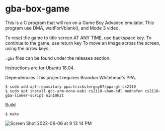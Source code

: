 # gba-box-game
This is a C program that will run on a Game Boy Advance emulator. This program use DMA, waitForVblank(), and Mode 3 video.

To reset the game to title screen AT ANY TIME, use backspace key. 
To continue to the game, use return key
To move an image across the screen, using the arrow keys.

```.gba``` files can be found under the releases section.

Instructions are for Ubuntu 18.04.

Dependencies
This project requires Brandon Whitehead's PPA.
```
$ sudo add-apt-repository ppa:tricksterguy87/ppa-gt-cs2110
$ sudo apt install gcc-arm-none-eabi cs2110-vbam-sdl mednafen cs2110-gba-linker-script nin10kit
```
Build
```
$ make
```


![Screen Shot 2022-06-06 at 9 13 14 PM](https://user-images.githubusercontent.com/90353674/172524314-76cfbc6b-9368-4732-b870-7e0a34692687.png)
